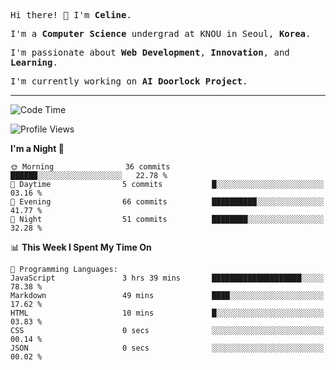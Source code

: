 <p><samp>Hi there! 👋 I'm <b>Celine</b>.</samp></p>
<p><samp>I'm a <b>Computer Science</b> undergrad at KNOU in Seoul, <b>Korea</b>.</samp></p>
<p><samp>I'm passionate about <b>Web Development</b>, <b>Innovation</b>, and <b>Learning</b>.</samp></p>
<p><samp>I'm currently working on <b>AI Doorlock Project</b>.</samp></p>
<hr>

<!--START_SECTION:celine-->
![Code Time](http://img.shields.io/badge/Code%20Time-49%20hrs%2033%20mins-blue)

![Profile Views](http://img.shields.io/badge/Profile%20Views-2-blue)

**I'm a Night 🦉** 

```text
🌞 Morning                36 commits          ██████░░░░░░░░░░░░░░░░░░░   22.78 % 
🌆 Daytime                5 commits           █░░░░░░░░░░░░░░░░░░░░░░░░   03.16 % 
🌃 Evening                66 commits          ██████████░░░░░░░░░░░░░░░   41.77 % 
🌙 Night                  51 commits          ████████░░░░░░░░░░░░░░░░░   32.28 % 
```


📊 **This Week I Spent My Time On** 

```text
💬 Programming Languages: 
JavaScript               3 hrs 39 mins       ████████████████████░░░░░   78.38 % 
Markdown                 49 mins             ████░░░░░░░░░░░░░░░░░░░░░   17.62 % 
HTML                     10 mins             █░░░░░░░░░░░░░░░░░░░░░░░░   03.83 % 
CSS                      0 secs              ░░░░░░░░░░░░░░░░░░░░░░░░░   00.14 % 
JSON                     0 secs              ░░░░░░░░░░░░░░░░░░░░░░░░░   00.02 % 
```


<!--END_SECTION:celine-->
